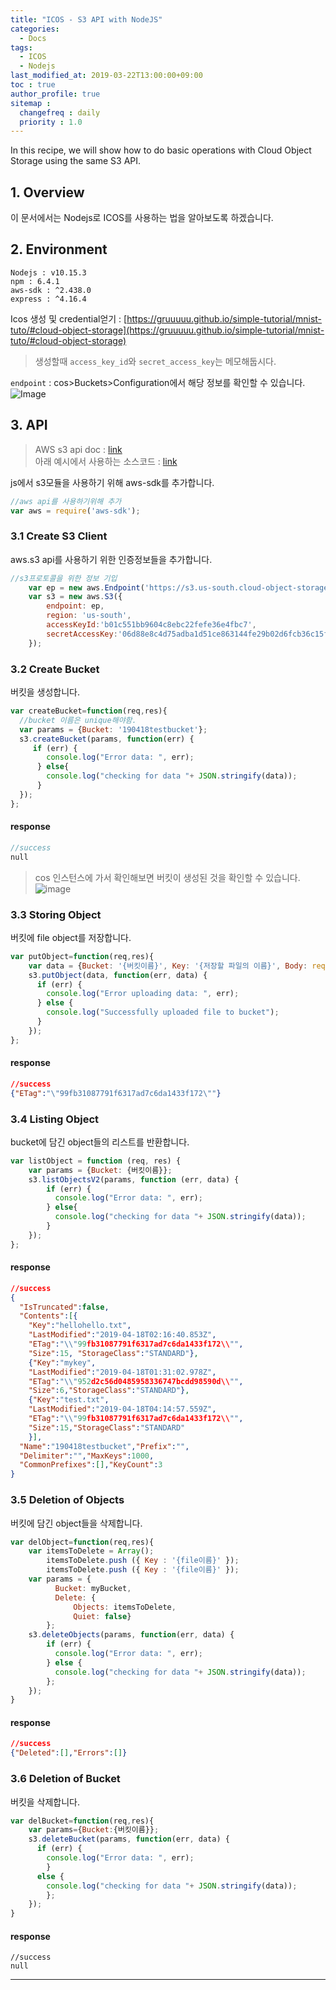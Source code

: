 ```yaml
---
title: "ICOS - S3 API with NodeJS"
categories: 
  - Docs
tags:
  - ICOS
  - Nodejs
last_modified_at: 2019-03-22T13:00:00+09:00
toc : true
author_profile: true
sitemap :
  changefreq : daily
  priority : 1.0
---
```


In this recipe, we will show how to do basic operations with Cloud Object Storage using the same S3 API.  

## 1. Overview
이 문서에서는 Nodejs로 ICOS를 사용하는 법을 알아보도록 하겠습니다.  

## 2. Environment
`Nodejs : v10.15.3`  
`npm : 6.4.1`  
`aws-sdk : ^2.438.0`  
`express : ^4.16.4`  

Icos 생성 및 credential얻기 : [https://gruuuuu.github.io/simple-tutorial/mnist-tuto/#cloud-object-storage](https://gruuuuu.github.io/simple-tutorial/mnist-tuto/#cloud-object-storage)   

>생성할때 `access_key_id`와 `secret_access_key`는 메모해둡시다.  

`endpoint` : cos>Buckets>Configuration에서 해당 정보를 확인할 수 있습니다.  
![Image](https://user-images.githubusercontent.com/15958325/55774768-89519280-5ad1-11e9-8bf6-ea9a5cf7577b.png)

## 3. API

>AWS s3 api doc : [link](https://docs.aws.amazon.com/AWSJavaScriptSDK/latest/AWS/S3.html#)  
>아래 예시에서 사용하는 소스코드 : [link](https://github.com/GRuuuuu/GRuuuuu.github.io/blob/master/assets/resources/simple-tutorial/ICOS02/icos-s3-api-test/Controller.js)  

js에서 s3모듈을 사용하기 위해 aws-sdk를 추가합니다.  
~~~js
//aws api를 사용하기위해 추가
var aws = require('aws-sdk'); 
~~~  

### 3.1 Create S3 Client 

aws.s3 api를 사용하기 위한 인증정보들을 추가합니다.  

~~~js
//s3프로토콜을 위한 정보 기입
    var ep = new aws.Endpoint('https://s3.us-south.cloud-object-storage.appdomain.cloud');
    var s3 = new aws.S3({
        endpoint: ep, 
        region: 'us-south',
        accessKeyId:'b01c551bb9604c8ebc22fefe36e4fbc7',
        secretAccessKey:'06d88e8c4d75adba1d51ce863144fe29b02d6fcb36c15f39'
    });
~~~  

### 3.2 Create Bucket
버킷을 생성합니다.  

~~~js
var createBucket=function(req,res){
  //bucket 이름은 unique해야함.
  var params = {Bucket: '190418testbucket'};
  s3.createBucket(params, function(err) {
     if (err) {
        console.log("Error data: ", err);
      } else{
        console.log("checking for data "+ JSON.stringify(data));
      }
  });
};
~~~

#### response
~~~c
//success
null
~~~  

>cos 인스턴스에 가서 확인해보면 버킷이 생성된 것을 확인할 수 있습니다.  
>![image](https://user-images.githubusercontent.com/15958325/56328786-80d91600-61bb-11e9-9c73-e715022bcf1c.png)  


### 3.3 Storing Object

버킷에 file object를 저장합니다.  

~~~js
var putObject=function(req,res){
    var data = {Bucket: '{버킷이름}', Key: '{저장할 파일의 이름}', Body: require('fs').createReadStream('{파일경로}')};
    s3.putObject(data, function(err, data) {
      if (err) {
        console.log("Error uploading data: ", err);
      } else {
        console.log("Successfully uploaded file to bucket");
      }
    });
};
~~~

#### response
~~~json
//success
{"ETag":"\"99fb31087791f6317ad7c6da1433f172\""}
~~~

### 3.4 Listing Object

bucket에 담긴 object들의 리스트를 반환합니다.  

~~~js
var listObject = function (req, res) {
    var params = {Bucket: {버킷이름}};
    s3.listObjectsV2(params, function (err, data) {
        if (err) {
          console.log("Error data: ", err);
        } else{
          console.log("checking for data "+ JSON.stringify(data));
        }
    });
};
~~~

#### response
~~~json
//success
{
  "IsTruncated":false,
  "Contents":[{
    "Key":"hellohello.txt",
    "LastModified":"2019-04-18T02:16:40.853Z",
    "ETag":"\\"99fb31087791f6317ad7c6da1433f172\\"",
    "Size":15, "StorageClass":"STANDARD"},
    {"Key":"mykey",
    "LastModified":"2019-04-18T01:31:02.978Z",
    "ETag":"\\"952d2c56d0485958336747bcdd98590d\\"",
    "Size":6,"StorageClass":"STANDARD"},
    {"Key":"test.txt",
    "LastModified":"2019-04-18T04:14:57.559Z",
    "ETag":"\\"99fb31087791f6317ad7c6da1433f172\\"",
    "Size":15,"StorageClass":"STANDARD"
    }],
  "Name":"190418testbucket","Prefix":"",
  "Delimiter":"","MaxKeys":1000,
  "CommonPrefixes":[],"KeyCount":3
}
~~~

### 3.5 Deletion of Objects 
버킷에 담긴 object들을 삭제합니다.  

~~~js
var delObject=function(req,res){
    var itemsToDelete = Array();
        itemsToDelete.push ({ Key : '{file이름}' });
        itemsToDelete.push ({ Key : '{file이름}' });
    var params = {
          Bucket: myBucket,
          Delete: {
              Objects: itemsToDelete,
              Quiet: false}
        };
    s3.deleteObjects(params, function(err, data) {
        if (err) {
          console.log("Error data: ", err);
        } else {
          console.log("checking for data "+ JSON.stringify(data));
        };
    });
}
~~~

#### response
~~~json
//success
{"Deleted":[],"Errors":[]}
~~~  


### 3.6 Deletion of Bucket

버킷을 삭제합니다.

~~~js
var delBucket=function(req,res){
    var params={Bucket:{버킷이름}};
    s3.deleteBucket(params, function(err, data) {
      if (err) {
        console.log("Error data: ", err);
        } 
      else {
        console.log("checking for data "+ JSON.stringify(data));
        };
    });
}
~~~

#### response
~~~
//success
null
~~~

----